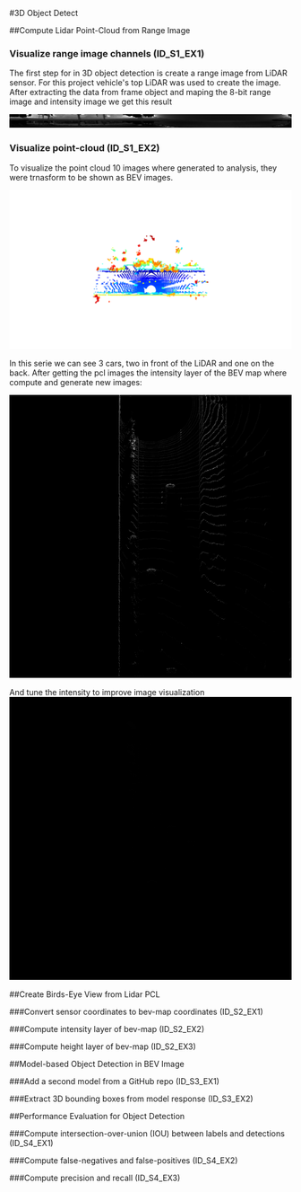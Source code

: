 #3D Object Detect 


##Compute Lidar Point-Cloud from Range Image

### Visualize range image channels (ID_S1_EX1)
The first step for in 3D object detection is create a range image from LiDAR sensor. For this project vehicle's top LiDAR was used to create the image. After extracting the data from frame object and maping the 8-bit range image and intensity image we get this result 

![Range Image](./range_image_0.jpg "Range Image")

### Visualize point-cloud (ID_S1_EX2)

To visualize the point cloud 10 images where generated to analysis, they were trnasform to be shown as BEV images. 

![Point Cloud 1](./pcl_1.png "Point Cloud 1")

In this serie we can see 3 cars, two in front of the LiDAR and one on the back. After getting the pcl images the intensity layer of the BEV map where compute and generate new images:

 ![Intensity Image 1](./intensity_image_0.png "Intensity Image 1")
 
And tune the intensity to improve image visualization
 ![Intensity Image 1](./intensity_image_postprocessed_150.png "Intensity Image 1")


##Create Birds-Eye View from Lidar PCL

###Convert sensor coordinates to bev-map coordinates (ID_S2_EX1)

###Compute intensity layer of bev-map (ID_S2_EX2)

###Compute height layer of bev-map (ID_S2_EX3)


##Model-based Object Detection in BEV Image

###Add a second model from a GitHub repo (ID_S3_EX1)

###Extract 3D bounding boxes from model response (ID_S3_EX2)

##Performance Evaluation for Object Detection


###Compute intersection-over-union (IOU) between labels and detections (ID_S4_EX1)

###Compute false-negatives and false-positives (ID_S4_EX2)

###Compute precision and recall (ID_S4_EX3)
